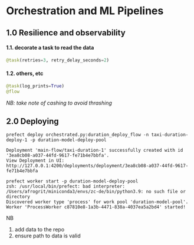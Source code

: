 # Orchestration and ML Pipelines

## 1.0 Resilience and observability

#### 1.1. decorate a task to read the data
```python
@task(retries=3, retry_delay_seconds=2)
```
#### 1.2. others, etc

```python
@task(log_prints=True)
@flow
```

*NB: take note of cashing to avoid thrashing*

## 2.0 Deploying

```terminal
prefect deploy orchestrated.py:duration_deploy_flow -n taxi-duration-deploy-1 -p duration-model-deploy-pool

Deployment 'main-flow/taxi-duration-1' successfully created with id 
'3ea8cb08-a037-44fd-9617-fe71b4e7bbfa'.
View Deployment in UI: 
http://127.0.0.1:4200/deployments/deployment/3ea8cb08-a037-44fd-9617-fe71b4e7bbfa

prefect worker start -p duration-model-deploy-pool
zsh: /usr/local/bin/prefect: bad interpreter: /Users/afrogrit/miniconda3/envs/zc-de/bin/python3.9: no such file or directory
Discovered worker type 'process' for work pool 'duration-model-pool'.
Worker 'ProcessWorker c87810e8-1a3b-4471-838a-4037ea5a2bd4' started!

```

NB

1. add data to the repo
2. ensure path to data is valid 
